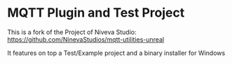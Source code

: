 # MQTT Plugin and Test Project

This is a fork of the Project of Niveva Studio:
https://github.com/NinevaStudios/mqtt-utilities-unreal

It features on top a Test/Example project and a binary installer for Windows

